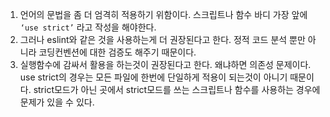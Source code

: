 1. 언어의 문법을 좀 더 엄격히 적용하기 위함이다. 스크립트나 함수 바디 가장 앞에 `‘use strict’` 라고 작성을 해야한다.
2. 그러나 eslint와 같은 것을 사용하는게 더 권장된다고 한다. 정적 코드 분석 뿐만 아니라 코딩컨벤션에 대한 검증도 해주기 때문이다.
3. 실행함수에 감싸서 활용을 하는것이 권장된다고 한다. 왜냐하면 의존성 문제이다. use strict의 경우는 모든 파일에 한번에 단일하게 적용이 되는것이 아니기 때문이다. strict모드가 아닌 곳에서 strict모드를 쓰는 스크립트나 함수를 사용하는 경우에 문제가 있을 수 있다.
